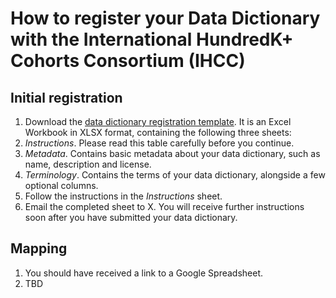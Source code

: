 # How to register your Data Dictionary with the International HundredK+ Cohorts Consortium (IHCC)

## Initial registration

1. Download the [data dictionary registration template](../data/ihcc-data-dictionary-registration-template.xlsx?raw=true). It is an Excel Workbook in XLSX format, containing the following three sheets:
  1. *Instructions*. Please read this table carefully before you continue.
  1. *Metadata*. Contains basic metadata about your data dictionary, such as name, description and license.
  1. *Terminology*. Contains the terms of your data dictionary, alongside a few optional columns.
1. Follow the instructions in the *Instructions* sheet.
1. Email the completed sheet to X. You will receive further instructions soon after you have submitted your data dictionary.

## Mapping

1. You should have received a link to a Google Spreadsheet.
1. TBD
